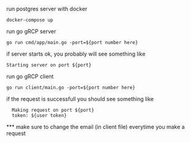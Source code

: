 run postgres server with docker

```docker-compose up``` 

run go gRCP server

```go run cmd/app/main.go -port=${port number here}```

if server starts ok, you probably will see something like

```Starting server on port ${port}```

run go gRCP client 

```go run client/main.go -port=${port number here}```

if the request is successfull you should see something like

```
  Making request on port ${port}
  token: ${user token}
```

*** make sure to change the email (in client file) everytime you make a request
